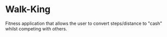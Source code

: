 # Walk-King
Fitness application that allows the user to convert steps/distance to "cash" whilst competing with others. 
